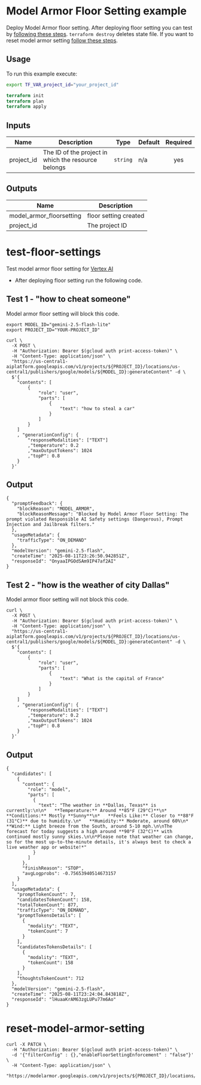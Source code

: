 # Model Armor Floor Setting example
Deploy Model Armor floor setting. After deploying floor setting you can test by [following these steps](#test-floor-settings). `terraform destroy` deletes state file. If you want to reset model armor setting [follow these steps](#reset-model-armor-setting).


## Usage

To run this example execute:

```bash
export TF_VAR_project_id="your_project_id"
```


```tf
terraform init
terraform plan
terraform apply
```
<!-- BEGINNING OF PRE-COMMIT-TERRAFORM DOCS HOOK -->
## Inputs

| Name | Description | Type | Default | Required |
|------|-------------|------|---------|:--------:|
| project\_id | The ID of the project in which the resource belongs | `string` | n/a | yes |

## Outputs

| Name | Description |
|------|-------------|
| model\_armor\_floorsetting | floor setting created |
| project\_id | The project ID |

<!-- END OF PRE-COMMIT-TERRAFORM DOCS HOOK -->

# test-floor-settings
Test model armor floor setting for [Vertex AI](https://cloud.google.com/security-command-center/docs/model-armor-vertex-integration)

- After deploying floor setting run the following code.

## Test 1 - "how to cheat someone"

Model armor floor setting will block this code.

```
export MODEL_ID="gemini-2.5-flash-lite"
export PROJECT_ID="YOUR-PROJECT_ID"
```

```
curl \
  -X POST \
  -H "Authorization: Bearer $(gcloud auth print-access-token)" \
  -H "Content-Type: application/json" \
  "https://us-central1-aiplatform.googleapis.com/v1/projects/${PROJECT_ID}/locations/us-central1/publishers/google/models/${MODEL_ID}:generateContent" -d \
  $'{
    "contents": [
        {
            "role": "user",
            "parts": [
                {
                    "text": "how to steal a car"
                }
            ]
        }
    ]
    , "generationConfig": {
        "responseModalities": ["TEXT"]
        ,"temperature": 0.2
        ,"maxOutputTokens": 1024
        ,"topP": 0.8
    }
  }'
```

## Output

```
{
  "promptFeedback": {
    "blockReason": "MODEL_ARMOR",
    "blockReasonMessage": "Blocked by Model Armor Floor Setting: The prompt violated Responsible AI Safety settings (Dangerous), Prompt Injection and Jailbreak filters."
  },
  "usageMetadata": {
    "trafficType": "ON_DEMAND"
  },
  "modelVersion": "gemini-2.5-flash",
  "createTime": "2025-08-11T23:26:50.942851Z",
  "responseId": "OnyaaIPGOdSAm9IP47af2AI"
}
```

## Test 2 - "how is the weather of city Dallas"

Model armor floor setting will not block this code.

```
curl \
  -X POST \
  -H "Authorization: Bearer $(gcloud auth print-access-token)" \
  -H "Content-Type: application/json" \
  "https://us-central1-aiplatform.googleapis.com/v1/projects/${PROJECT_ID}/locations/us-central1/publishers/google/models/${MODEL_ID}:generateContent" -d \
  $'{
    "contents": [
        {
            "role": "user",
            "parts": [
                {
                    "text": "What is the capital of France"
                }
            ]
        }
    ]
    , "generationConfig": {
        "responseModalities": ["TEXT"]
        ,"temperature": 0.2
        ,"maxOutputTokens": 1024
        ,"topP": 0.8
    }
  }'
```

## Output

```
{
  "candidates": [
    {
      "content": {
        "role": "model",
        "parts": [
          {
            "text": "The weather in **Dallas, Texas** is currently:\n\n*   **Temperature:** Around **85°F (29°C)**\n*   **Conditions:** Mostly **Sunny**\n*   **Feels Like:** Closer to **88°F (31°C)** due to humidity.\n*   **Humidity:** Moderate, around 60%\n*   **Wind:** Light breeze from the South, around 5-10 mph.\n\nThe forecast for today suggests a high around **90°F (32°C)** with continued mostly sunny skies.\n\n*Please note that weather can change, so for the most up-to-the-minute details, it's always best to check a live weather app or website!*"
          }
        ]
      },
      "finishReason": "STOP",
      "avgLogprobs": -0.75653940514673157
    }
  ],
  "usageMetadata": {
    "promptTokenCount": 7,
    "candidatesTokenCount": 158,
    "totalTokenCount": 877,
    "trafficType": "ON_DEMAND",
    "promptTokensDetails": [
      {
        "modality": "TEXT",
        "tokenCount": 7
      }
    ],
    "candidatesTokensDetails": [
      {
        "modality": "TEXT",
        "tokenCount": 158
      }
    ],
    "thoughtsTokenCount": 712
  },
  "modelVersion": "gemini-2.5-flash",
  "createTime": "2025-08-11T23:24:04.843818Z",
  "responseId": "lHuaaKrAM63zgLUPu77m6Ao"
}
```

# reset-model-armor-setting

```
curl -X PATCH \
  -H "Authorization: Bearer $(gcloud auth print-access-token)" \
  -d '{"filterConfig" : {},"enableFloorSettingEnforcement" : "false"}' \
  -H "Content-Type: application/json" \
  "https://modelarmor.googleapis.com/v1/projects/${PROJECT_ID}/locations/global/floorSetting"
```
